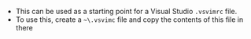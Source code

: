 * This can be used as a starting point for a Visual Studio `.vsvimrc` file.
* To use this, create a `~\.vsvimc` file and copy the contents of this file in there

